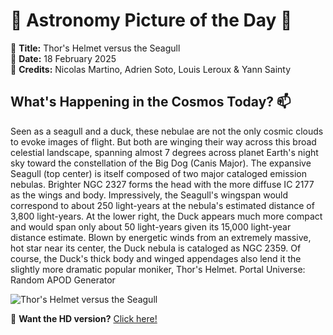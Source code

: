 # 🌌 **Astronomy Picture of the Day** 🌌

🔭 **Title:** Thor's Helmet versus the Seagull  
📅 **Date:** 18 February 2025  
📸 **Credits:** 
Nicolas Martino, Adrien Soto, Louis Leroux & 
Yann Sainty
  

## **What's Happening in the Cosmos Today?** 📫

Seen as a seagull and a duck, these nebulae are not the only cosmic clouds to evoke images of flight. But both are winging their way across this broad celestial landscape, spanning almost 7 degrees across planet Earth's night sky toward the constellation of the Big Dog (Canis Major). The expansive Seagull (top center) is itself composed of two major cataloged emission nebulas. Brighter NGC 2327 forms the head with the more diffuse IC 2177 as the wings and body. Impressively, the Seagull's wingspan would correspond to about 250 light-years at the nebula's estimated distance of 3,800 light-years. At the lower right, the Duck appears much more compact and would span only about 50 light-years given its 15,000 light-year distance estimate. Blown by energetic winds from an extremely massive, hot star near its center, the Duck nebula is cataloged as NGC 2359. Of course, the Duck's thick body and winged appendages also lend it the slightly more dramatic popular moniker, Thor's Helmet.   Portal Universe: Random APOD Generator


![Thor's Helmet versus the Seagull](https://apod.nasa.gov/apod/image/2502/SeagullThor_Martino_960.jpg)

🌠 **Want the HD version?** [Click here!](https://apod.nasa.gov/apod/image/2502/SeagullThor_Martino_5149.jpg)
